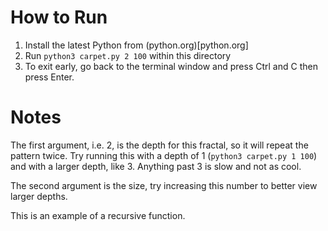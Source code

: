 # How to Run
1. Install the latest Python from (python.org)[python.org]
2. Run `python3 carpet.py 2 100` within this directory
3. To exit early, go back to the terminal window and press Ctrl and C then press  Enter.

# Notes
The first argument, i.e. 2, is the depth for this fractal, so it will repeat the pattern twice. Try running this with a depth of 1 (`python3 carpet.py 1 100`) and with a larger depth, like 3. Anything past 3 is slow and not as cool.

The second argument is the size, try increasing this number to better view larger depths. 

This is an example of a recursive function. 
